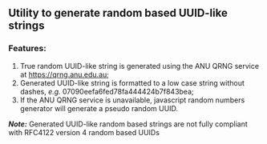 ## Utility to generate random based UUID-like strings 

### Features: 
1. True random UUID-like string is generated using the ANU QRNG service at https://qrng.anu.edu.au;
1. Generated UUID-like string is formatted to a low case string without dashes, *e.g.* 07090eefa6fed78fa444424b7f843bea;
1. If the ANU QRNG service is unavailable, javascript random numbers generator will generate a pseudo random UUID.

***Note:*** Generated UUID-like random based strings are not fully compliant with RFC4122 version 4 random based UUIDs

